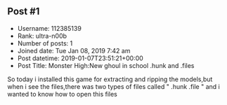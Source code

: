 ## Post #1
- Username: 112385139
- Rank: ultra-n00b
- Number of posts: 1
- Joined date: Tue Jan 08, 2019 7:42 am
- Post datetime: 2019-01-07T23:51:21+00:00
- Post Title: Monster High:New ghoul in school .hunk and .files

So today i installed this game for extracting and ripping the models,but when i see the files,there was two types of files called " .hunk .file " and i wanted to know how to open this files

